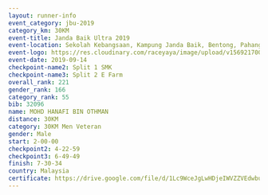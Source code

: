 ```yaml
---
layout: runner-info 
event_category: jbu-2019 
category_km: 30KM 
event-title: Janda Baik Ultra 2019 
event-location: Sekolah Kebangsaan, Kampung Janda Baik, Bentong, Pahang, Malaysia 
event-logo: https://res.cloudinary.com/raceyaya/image/upload/v1569217009/logo/janda-baik_vch1pc.jpg 
event-date: 2019-09-14 
checkpoint-name2: Split 1 SMK 
checkpoint-name3: Split 2 E Farm 
overall_rank: 221
gender_rank: 166
category_rank: 55
bib: 32096
name: MOHD HANAFI BIN OTHMAN
distance: 30KM
category: 30KM Men Veteran
gender: Male
start: 2-00-00
checkpoint2: 4-22-59
checkpoint3: 6-49-49
finish: 7-30-34
country: Malaysia
certificate: https://drive.google.com/file/d/1Lc9WceJgLwHDjeIWVZZVEdwbu5vEfufQ/view?usp=sharing
---
```

